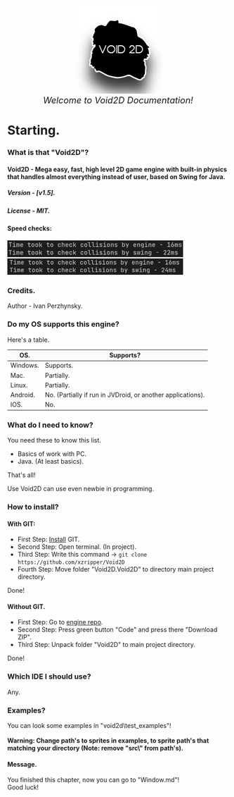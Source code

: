 <p align="center"><img src="..\media\Void2DIcon.png" width="200"><br><span style="font-weight: 0px; font-size: 20px;"><i>Welcome to Void2D Documentation!</i></span></p>

# Starting.

### What is that "Void2D"?
#### Void2D - Mega easy, fast, high level 2D game engine with built-in physics that handles almost everything instead of user, based on Swing for Java.<br>

##### Version - *[v1.5]*.
##### License - *MIT*.

#### Speed checks:
<img src="docs-media\SpeedCheck.png" width="400">
<img src="docs-media\SpeedCheck2.png" width="400">

### Credits.
Author - Ivan Perzhynsky.

### Do my OS supports this engine?
Here's a table.

| OS.      | Supports?                                                   |
|----------|-------------------------------------------------------------|
| Windows. | Supports.                                                   |
| Mac.     | Partially.                                                  |
| Linux.   | Partially.                                                  |
| Android. | No. (Partially if run in JVDroid, or another applications). |
| IOS.     | No.                                                         |

### What do I need to know?
You need these to know this list.
- Basics of work with PC.
- Java. (At least basics).

That's all!

Use Void2D can use even newbie in programming.

### How to install?
#### With GIT:
- First Step: <a href="https://git-scm.com">Install</a> GIT.
- Second Step: Open terminal. (In project).
- Third Step: Write this command -> ```git clone https://github.com/xzripper/Void2D```
- Fourth Step: Move folder "Void2D.Void2D" to directory main project directory.

Done!

#### Without GIT.
- First Step: Go to <a href="https://github.com/xzripper/">engine repo</a>.
- Second Step: Press green button "Code" and press there "Download ZIP".
- Third Step: Unpack folder "Void2D" to main project directory.

Done!

### Which IDE I should use?
Any.

### Examples?
You can look some examples in "void2d\test_examples"!<br><br>
**Warning: Change path's to sprites in examples, to sprite path's that matching your directory (Note: remove "src\\" from path's).**

#### Message.
You finished this chapter, now you can go to "Window.md"!
<br>Good luck!
